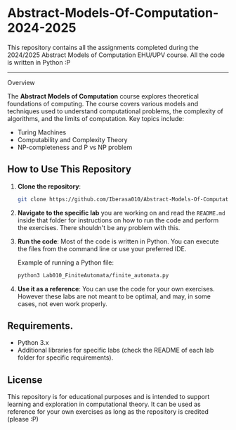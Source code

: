 # Abstract-Models-Of-Computation-2024-2025
This repository contains all the assignments completed during the 2024/2025 Abstract Models of Computation EHU/UPV course. All the code is written in Python :P

---

Overview

The **Abstract Models of Computation** course explores theoretical foundations of computing. The course covers various models and techniques used to understand computational problems, the complexity of algorithms, and the limits of computation. Key topics include:

- Turing Machines
- Computability and Complexity Theory
- NP-completeness and P vs NP problem

## How to Use This Repository

1. **Clone the repository**:
   ```bash
   git clone https://github.com/Iberasa010/Abstract-Models-Of-Computation-2024-2025.git
   ```
2. **Navigate to the specific lab** you are working on and read the `README.md` inside that folder for instructions on how to run the code and perform the exercises. There shouldn't be any problem with this.

3. **Run the code**: 
   Most of the code is written in Python. You can execute the files from the command line or use your preferred IDE.

   Example of running a Python file:
   ```bash
   python3 Lab010_FiniteAutomata/finite_automata.py
   ```
4. **Use it as a reference**:
   You can use the code for your own exercises. However these labs are not meant to be optimal, and may, in some cases, not even work properly. 

## Requirements.

- Python 3.x
- Additional libraries for specific labs (check the README of each lab folder for specific requirements).

## License

This repository is for educational purposes and is intended to support learning and exploration in computational theory. It can be used as reference for your own exercises as long as the repository is credited (please :P)
